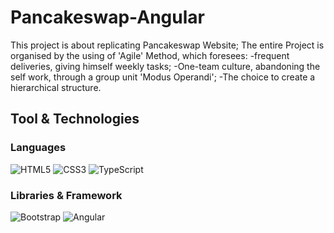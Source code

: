 # Pancakeswap-Angular

This project is about replicating Pancakeswap Website;
The entire Project is organised by the using of 'Agile' Method, which foresees:
-frequent deliveries, giving himself weekly tasks;
-One-team culture, abandoning the self work, through a group unit 'Modus Operandi';
-The choice to create a hierarchical structure.
&nbsp;  

## Tool & Technologies
### Languages
![HTML5](https://img.shields.io/badge/HTML5-E34F26?style=for-the-badge&logo=html5&logoColor=white)
![CSS3](https://img.shields.io/badge/CSS3-1572B6?style=for-the-badge&logo=css3&logoColor=white)
![TypeScript](https://img.shields.io/badge/TypeScript-3178c6?style=for-the-badge&logo=typescript&logoColor=white)
&nbsp;  

### Libraries & Framework
![Bootstrap](https://img.shields.io/badge/Bootstrap-563D7C?style=for-the-badge&logo=bootstrap&logoColor=white)
![Angular](https://img.shields.io/badge/Angular-DD0031?style=for-the-badge&logo=angular&logoColor=white)
&nbsp;
